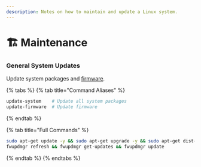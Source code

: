 ```yaml
---
description: Notes on how to maintain and update a Linux system.
---
```


# 🏗 Maintenance

### General System Updates

Update system packages and [firmware](https://github.com/fwupd/fwupd).

{% tabs %}
{% tab title="Command Aliases" %}
```bash
update-system    # Update all system packages
update-firmware  # Update firmware
```
{% endtab %}

{% tab title="Full Commands" %}
```bash
sudo apt-get update -y && sudo apt-get upgrade -y && sudo apt-get dist-upgrade -y    # Update all system packages
fwupdmgr refresh && fwupdmgr get-updates && fwupdmgr update                          # Update firmware
```
{% endtab %}
{% endtabs %}
